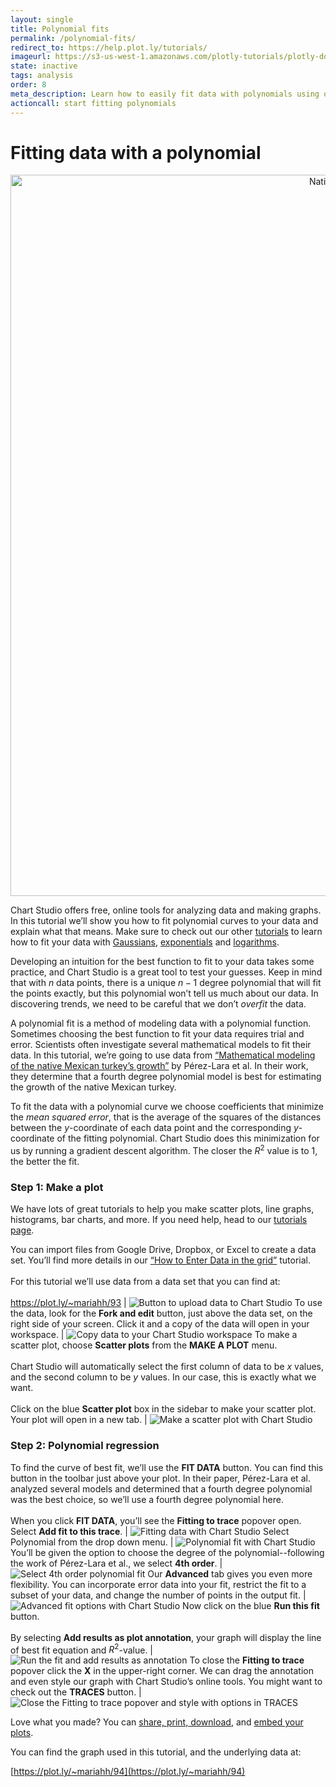 ```yaml
---
layout: single
title: Polynomial fits
permalink: /polynomial-fits/
redirect_to: https://help.plot.ly/tutorials/
imageurl: https://s3-us-west-1.amazonaws.com/plotly-tutorials/plotly-documentation/thumbnail/polynomial_fit.jpg
state: inactive
tags: analysis
order: 8
meta_description: Learn how to easily fit data with polynomials using our free online regression calculator. Chart Studio is the best online tool for graphing and analyzing data.
actioncall: start fitting polynomials
---
```


# Fitting data with a polynomial

<div>
    <a href="https://plot.ly/~mariahh/2903/" target="_blank" title="Native Mexican Turkey&#39;s Growth" style="display: block; text-align: center;"><img src="https://plot.ly/~mariahh/2903.png" alt="Native Mexican Turkey&#39;s Growth" style="max-width: 100%;width: 1154px;"  width="1154" onerror="this.onerror=null;this.src='https://plot.ly/404.png';"></a>
    <script data-plotly="mariahh:2903" src="https://plot.ly/embed.js" async></script>
</div>



Chart Studio offers free, online tools for analyzing data and making graphs. In this tutorial we’ll show you how to fit polynomial curves to your data and explain what that means. Make sure to check out our other [tutorials](https://help.plot.ly/tutorials) to learn how to fit your data with [Gaussians](https://help.plot.ly/gaussian-fits), [exponentials](https://help.plot.ly/exponential-fits) and [logarithms](https://help.plot.ly/logarithmic-fits).

Developing an intuition for the best function to fit to your data takes some practice, and Chart Studio is a great tool to test your guesses. Keep in mind that with $n$ data points, there is a unique $n - 1$ degree polynomial that will fit the points exactly, but this polynomial won’t tell us much about our data. In discovering trends, we need to be careful that we don’t *overfit* the data.

A polynomial fit is a method of modeling data with a polynomial function. Sometimes choosing the best function to fit your data requires trial and error. Scientists often investigate several mathematical models to fit their data. In this tutorial, we’re going to use data from [“Mathematical modeling of the native Mexican turkey’s growth”](http://dx.doi.org/10.4236/ojas.2013.34045) by Pérez-Lara et al. In their work, they determine that a fourth degree polynomial model is best for estimating the growth of the native Mexican turkey.

To fit the data with a polynomial curve we choose coefficients that minimize the *mean squared error*, that is the average of the squares of the distances between the $y$-coordinate of each data point and the corresponding $y$-coordinate of the fitting polynomial. Chart Studio does this minimization for us by running a gradient descent algorithm. The closer the $R^2$ value is to 1, the better the fit.

### **Step 1:** Make a plot

We have lots of great tutorials to help you make scatter plots, line graphs, histograms, bar charts, and more. If you need help, head to our [tutorials page](https://help.plot.ly/tutorials).

You can import files from Google Drive, Dropbox, or Excel to create a data set. You’ll find more details in our [“How to Enter Data in the grid”](https://help.plot.ly/add-data-to-the-plotly-grid) tutorial.<br><br>For this tutorial we’ll use data from a data set that you can find at:<br><br>https://plot.ly/~mariahh/93 | ![Button to upload data to Chart Studio](https://plotly.github.io/static/images/polynomial-fits/button-to-upload-data-to-plotly.png)
To use the data, look for the **Fork and edit** button, just above the data set, on the right side of your screen. Click it and a copy of the data will open in your workspace. | ![Copy data to your Chart Studio workspace](https://plotly.github.io/static/images/polynomial-fits/copy-data-to-your-plotly-workspace.png)
To make a scatter plot, choose **Scatter plots** from the **MAKE A PLOT** menu.<br><br>Chart Studio will automatically select the first column of data to be $x$ values, and the second column to be $y$ values. In our case, this is exactly what we want.<br><br>Click on the blue **Scatter plot** box in the sidebar to make your scatter plot. Your plot will open in a new tab. | ![Make a scatter plot with Chart Studio](https://plotly.github.io/static/images/polynomial-fits/make-a-scatter-plot-with-plotly.png)

### **Step 2:** Polynomial regression

To find the curve of best fit, we’ll use the **FIT DATA** button. You can find this button in the toolbar just above your plot. In their paper, Pérez-Lara et al. analyzed several models and determined that a fourth degree polynomial was the best choice, so we’ll use a fourth degree polynomial here.<br><br>When you click **FIT DATA**, you’ll see the **Fitting to trace** popover open. Select **Add fit to this trace**. | ![Fitting data with Chart Studio](https://plotly.github.io/static/images/polynomial-fits/fitting-data-with-plotly.png)
Select Polynomial from the drop down menu. | ![Polynomial fit with Chart Studio](https://plotly.github.io/static/images/polynomial-fits/select-polynomial-fit.png)
You’ll be given the option to choose the degree of the polynomial--following the work of Pérez-Lara et al., we select **4th order**. | ![Select 4th order polynomial fit](https://plotly.github.io/static/images/polynomial-fits/select-4th-order-polynomial-fit.png)
Our **Advanced** tab gives you even more flexibility. You can incorporate error data into your fit, restrict the fit to a subset of your data, and change the number of points in the output fit. | ![Advanced fit options with Chart Studio](https://plotly.github.io/static/images/polynomial-fits/advanced-fit-options-tab-with-plot.png)
Now click on the blue **Run this fit** button.<br><br>By selecting **Add results as plot annotation**, your graph will display the line of best fit equation and $R^2$-value. | ![Run the fit and add results as annotation](https://plotly.github.io/static/images/polynomial-fits/run-the-fit-and-add-results-as-annotation.png)
To close the **Fitting to trace** popover click the **X** in the upper-right corner. We can drag the annotation and even style our graph with Chart Studio’s online tools. You might want to check out the **TRACES** button. | ![Close the Fitting to trace popover and style with options in TRACES](https://plotly.github.io/static/images/polynomial-fits/close-the-fitting-to-trace-popover-and-style-with-options-in-traces.png)

Love what you made? You can [share, print, download](how-to-share-and-print-plotly-graphs/), and [embed your plots](how-to-embed-plotly-graphs-in-websites/).

You can find the graph used in this tutorial, and the underlying data at:

[https://plot.ly/~mariahh/94](https://plot.ly/~mariahh/94)
